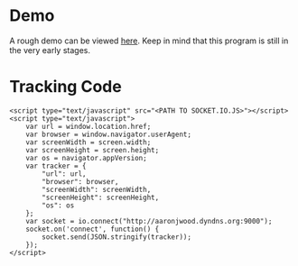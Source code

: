# Demo
A rough demo can be viewed [here](http://aaronjwood.dyndns.org:9000/). Keep in mind that this program is still in the very early stages.

# Tracking Code

	<script type="text/javascript" src="<PATH TO SOCKET.IO.JS>"></script>
	<script type="text/javascript">
		var url = window.location.href;
		var browser = window.navigator.userAgent;
		var screenWidth = screen.width;
		var screenHeight = screen.height;
		var os = navigator.appVersion;
		var tracker = {
			"url": url,
			"browser": browser,
			"screenWidth": screenWidth,
			"screenHeight": screenHeight,
			"os": os
		};
		var socket = io.connect("http://aaronjwood.dyndns.org:9000");
		socket.on('connect', function() {
			socket.send(JSON.stringify(tracker));
		});
	</script>

